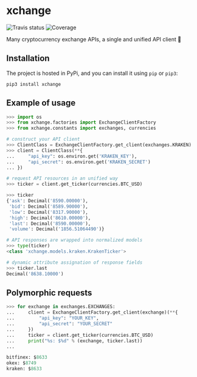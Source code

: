 # xchange
![Travis status](https://travis-ci.org/martinzugnoni/xchange.svg?branch=master)
![Coverage](https://codecov.io/gh/martinzugnoni/xchange/branch/master/graphs/badge.svg?branch=master)

Many cryptocurrency exchange APIs, a single and unified API client 🙌

## Installation

The project is hosted in PyPi, and you can install it using `pip` or `pip3`:

```
pip3 install xchange
```

## Example of usage

```python
>>> import os
>>> from xchange.factories import ExchangeClientFactory
>>> from xchange.constants import exchanges, currencies

# construct your API client
>>> ClientClass = ExchangeClientFactory.get_client(exchanges.KRAKEN)
>>> client = ClientClass(**{
...     "api_key": os.environ.get('KRAKEN_KEY'),
...     "api_secret": os.environ.get('KRAKEN_SECRET')
... })

# request API resources in an unified way
>>> ticker = client.get_ticker(currencies.BTC_USD)

>>> ticker
{'ask': Decimal('8590.00000'),
 'bid': Decimal('8589.90000'),
 'low': Decimal('8317.90000'),
 'high': Decimal('8610.00000'),
 'last': Decimal('8590.00000'),
 'volume': Decimal('1856.51064490')}

# API responses are wrapped into normalized models
>>> type(ticker)
<class 'xchange.models.kraken.KrakenTicker'>

# dynamic attribute assignation of response fields
>>> ticker.last
Decimal('8638.10000')
```

## Polymorphic requests

```python
>>> for exchange in exchanges.EXCHANGES:
...     client = ExchangeClientFactory.get_client(exchange)(**{
...         "api_key": "YOUR_KEY",
...         "api_secret": "YOUR_SECRET"
...     })
...     ticker = client.get_ticker(currencies.BTC_USD)
...     print("%s: $%d" % (exchange, ticker.last))
...

bitfinex: $8633
okex: $8749
kraken: $8633
```
